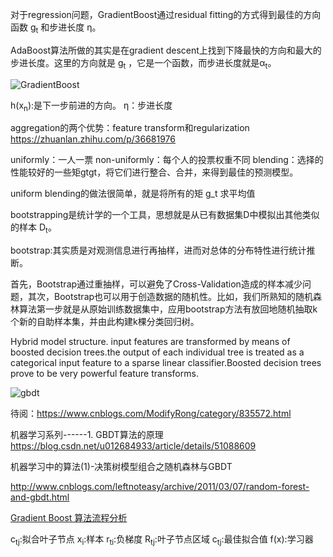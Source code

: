 ﻿对于regression问题，GradientBoost通过residual fitting的方式得到最佳的方向函数 g<sub>t</sub> 和步进长度 η。

AdaBoost算法所做的其实是在gradient descent上找到下降最快的方向和最大的步进长度。这里的方向就是 g<sub>t</sub> ，它是一个函数，而步进长度就是α<sub>t</sub>。

![GradientBoost](https://pic1.zhimg.com/80/v2-fcccd1080b1a781de7ff2affa63799bb_hd.jpg)

h(x<sub>n</sub>):是下一步前进的方向。
η：步进长度

aggregation的两个优势：feature transform和regularization
https://zhuanlan.zhihu.com/p/36681976


uniformly：一人一票
non-uniformly：每个人的投票权重不同
blending：选择的性能较好的一些矩gtgt，将它们进行整合、合并，来得到最佳的预测模型。



uniform blending的做法很简单，就是将所有的矩 g_t 求平均值

bootstrapping是统计学的一个工具，思想就是从已有数据集D中模拟出其他类似的样本 D<sub>t</sub>。

bootstrap:其实质是对观测信息进行再抽样，进而对总体的分布特性进行统计推断。

首先，Bootstrap通过重抽样，可以避免了Cross-Validation造成的样本减少问题，其次，Bootstrap也可以用于创造数据的随机性。比如，我们所熟知的随机森林算法第一步就是从原始训练数据集中，应用bootstrap方法有放回地随机抽取k个新的自助样本集，并由此构建k棵分类回归树。

Hybrid model structure. input features are transformed by means of boosted decision trees.the output of each individual tree is treated as a categorical input feature to a sparse linear classifier.Boosted decision trees prove to be very powerful feature transforms.

![gbdt](https://images2017.cnblogs.com/blog/666027/201710/666027-20171031154748527-1827071972.png)

待阅：https://www.cnblogs.com/ModifyRong/category/835572.html

机器学习系列------1. GBDT算法的原理
https://blog.csdn.net/u012684933/article/details/51088609

机器学习中的算法(1)-决策树模型组合之随机森林与GBDT

http://www.cnblogs.com/leftnoteasy/archive/2011/03/07/random-forest-and-gbdt.html

[Gradient Boost 算法流程分析](https://blog.csdn.net/w28971023/article/details/8133929)

c<sub>tj</sub>:拟合叶子节点
x<sub>i</sub>:样本
r<sub>ti</sub>:负梯度
R<sub>tj</sub>:叶子节点区域
c<sub>tj</sub>:最佳拟合值
f(x):学习器